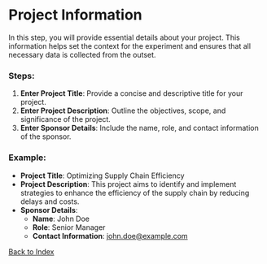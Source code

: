 # Project Information

In this step, you will provide essential details about your project. This information helps set the context for the experiment and ensures that all necessary data is collected from the outset.

### Steps:

1. **Enter Project Title**: Provide a concise and descriptive title for your project.
2. **Enter Project Description**: Outline the objectives, scope, and significance of the project.
3. **Enter Sponsor Details**: Include the name, role, and contact information of the sponsor.

### Example:

- **Project Title**: Optimizing Supply Chain Efficiency
- **Project Description**: This project aims to identify and implement strategies to enhance the efficiency of the supply chain by reducing delays and costs.
- **Sponsor Details**: 
  - **Name**: John Doe
  - **Role**: Senior Manager
  - **Contact Information**: john.doe@example.com

[Back to Index](./index.md)
